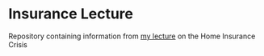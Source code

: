 # Insurance Lecture
Repository containing information from [my lecture](https://www.youtube.com/watch?v=iaVjn3gN-No) on the Home Insurance Crisis
